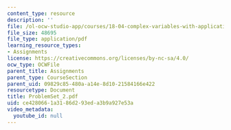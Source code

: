 ```yaml
---
content_type: resource
description: ''
file: /ol-ocw-studio-app/courses/18-04-complex-variables-with-applications-fall-1999/ce4280661a3186d293eda3b9a927e53a_ProblemSet_2.pdf
file_size: 48695
file_type: application/pdf
learning_resource_types:
- Assignments
license: https://creativecommons.org/licenses/by-nc-sa/4.0/
ocw_type: OCWFile
parent_title: Assignments
parent_type: CourseSection
parent_uid: 09829c85-480a-a14e-8d10-21584166e422
resourcetype: Document
title: ProblemSet_2.pdf
uid: ce428066-1a31-86d2-93ed-a3b9a927e53a
video_metadata:
  youtube_id: null
---
```

